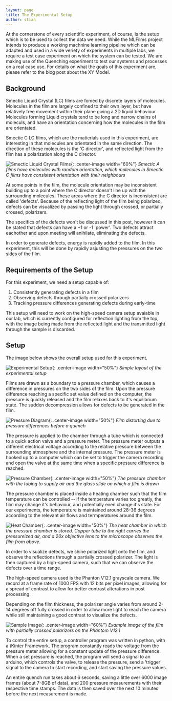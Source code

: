 ```yaml
---
layout: page
title: The Experimental Setup
author: stian
---
```


At the cornerstone of every scientific experiment, of course, is the setup which is to be used to collect the data we need. While the MLFilms project intends to produce a working machnine learning pipeline which can be adapted and used in a wide veriety of experiments in multiple labs, we require a test case experiment on which the system can be tested. We are making use of the Quenching experiment to test our systems and processes on a real case use. For details on what the goals of this experiment are, please refer to the blog post about the XY Model.

## Background

Smectic Liquid Crystal (LC) films are fomed by discrete layers of molecules. Molecules in the film are largely confined to their own layer, but have relatively free movement within their plane giving a 2D liquid behaviour. Molecules forming Liquid crystals tend to be long and narrow chains of moleculs, and have an orientation concerning how the molecules in the film are orientated. 

Smectic C LC films, which are the matierials used in this experiment, are interesting in that molecules are orientated in the same direction. The direction of these molecules is the 'C director', and reflected light from the film has a polarization along the C director. 

![Smectic Liquid Crystal Films](/assets/images/setup/film_types.png "Smectic Liquid Crystal Films"){: .center-image width="60%"}
*Smectic A films have molecules with random orientation, which molecules in Smectic C films have consistent orientation with their neighbours*

At some points in the film, the molecule orientation may be inconsistent building up to a point where the C director doesn't line up with the surrounding molecules. These areas where the C director is inconsistent are called 'defects'. Because of the reflecting light of the film being polarized, defects can be visualized by passing the light through crossed, or partially crossed, polarizers.  
 
The specifics of the defects won't be discussed in this post, however it can be stated that defects can have a +1 or -1 'power'. Two defects attract eachother and upon meeting will anihilate, eliminating the defects. 

In order to generate defects, energy is rapidly added to the film. In this experiment, this will be done by rapidly asjusting the pressures on the two sides of the film. 

## Requirements of the Setup

For this experiment, we need a setup capable of:

1. Consistently generating defects in a film
2. Observing defects through partially crossed polarizers
3. Tracking pressure differences generating defects during early-time

This setup will need to work on the high-speed camera setup avaiable in our lab, which is currently configured for reflection lighting from the top, with the image being made from the reflected light and the transmitted light through the sample is discarded. 

## Setup

The image below shows the overall setup used for this experiment.

![Experimental Setup](/assets/images/setup/setup_sketch.png "Experimental Setup"){: .center-image width="50%"}
*Simple layout of the experimental setup*

Films are drawn as a boundary to a pressure chamber, which causes a difference in pressures on the two sides of the film. Upon the pressure difference reaching a specific set value defined on the computer, the pressure is quickly released and the film relaxes back to it's equilibrium state. The sudden decompression allows for defects to be generated in the film.

![Pressure Diagram](/assets/images/setup/PressureDiagram.png "Pressure Diagram"){: .center-image width="50%"}
*Film distorting due to pressure differences before a quench*

The pressure is applied to the chamber through a tube which is connected to a quick action valve and a pressure meter. The pressure meter outputs a different electrical voltage according to the relative pressure between the surrounding atmosphere and the internal pressure. The pressure meter is hooked up to a computer which can be set to trigger the camera recording and open the valve at the same time when a specific pressure difference is reached. 

![Pressure Chamber](/assets/images/setup/PressureChamber.jpg "Pressure Chamber"){: .center-image width="50%"}
*The pressure chamber with the tubing to supply air and the glass slide on which a film is drawn*

The pressure chamber is placed inside a heating chamber such that the film temperature can be controlled -- if the temperature varies too greatly, the film may change it's behaviour, and potentially even change it's state. For our experiments, the temperature is maintained around 28-36 degrees according to the relevant air flows and termperatures around the film. 

![Heat Chamber](/assets/images/setup/HeatChamber.jpg "Heat Chamber"){: .center-image width="50%"}
*The heat chamber in which the pressure chamber is stored. Copper tube to the right carries the pressureized air, and a 20x objective lens to the microscope observes the film from above.*

In order to visualize defects, we shine polarized light onto the film, and observe the reflections through a partially crossed polarizer. The light is then captured by a high-speed camera, such that we can observe the defects over a time range. 

The high-speed camera used is the Phanton V12.1 grayscale camera. We record at a frame rate of 1000 FPS with 12 bits per pixel images,  allowing for a spread of contrast to allow for better contrast alterations in post processing. 

Depending on the film thickness, the polarizer angle varies from around 2-14 degrees off fully crossed in order to allow more light to reach the camera while still maintaining a good contrast to visualize the defects. 

![Sample Image](/assets/images/setup/2019-06-04_s2_5900RAW.jpg "Sample Image"){: .center-image width="60%"}
*Example image of the film with partially crossed polarizers on the Phantom V12.1*

To control the entire setup, a controller program was written in python, with a tKinter Framework. The program constantly reads the voltage from the pressure meter allowing for a constant update of the pressure difference. When a set pressure is reached, the program will send a signal to an arduino, which controls the valve, to release the pressure, send a 'trigger' signal to the camera to start recording, and start saving the pressure values.

An entire quench run takes about 6 seconds, saving a little over 6000 image frames (about 7-8GB of data), and 200 pressure measurements with their respective time stamps. The data is then saved over the next 10 minutes before the next measurement is made. 





















